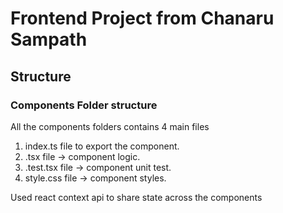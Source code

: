 # Frontend Project from Chanaru Sampath

## Structure

### Components Folder structure

All the components folders contains 4 main files

1. index.ts file to export the component.
2. <Comp name>.tsx file -> component logic.
3. <Comp name>.test.tsx file -> component unit test.
4. style.css file -> component styles.

Used react context api to share state across the components
